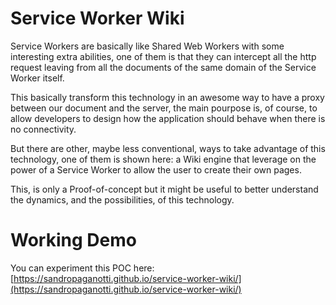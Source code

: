 Service Worker Wiki
===================

Service Workers are basically like Shared Web Workers with some interesting 
extra abilities, one of them is that they can intercept all the http request 
leaving from all the documents of the same domain of the Service Worker itself.

This basically transform this technology in an awesome way to have a proxy between 
our document and the server, the main pourpose is, of course, to allow developers 
to design how the application should behave when there is no connectivity. 

But there are other, maybe less conventional, ways to take advantage of this technology,
one of them is shown here: a Wiki engine that leverage on the power of a Service Worker 
to allow the user to create their own pages. 

This, is only a Proof-of-concept but it might be useful to better understand the dynamics,
and the possibilities, of this technology. 

Working Demo
============

You can experiment this POC here: [https://sandropaganotti.github.io/service-worker-wiki/](https://sandropaganotti.github.io/service-worker-wiki/)